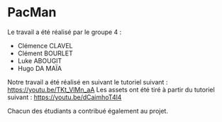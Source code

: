 # PacMan

Le travail a été réalisé par le groupe 4 : 
- Clémence CLAVEL
- Clément BOURLET
- Luke ABOUGIT
- Hugo DA MAÏA

Notre travail a été réalisé en suivant le tutoriel suivant : https://youtu.be/TKt_VlMn_aA
Les assets ont été tiré à partir du tutoriel suivant : https://youtu.be/dCaimhoT4l4 

Chacun des étudiants a contribué également au projet.